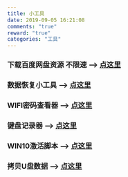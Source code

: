 ```yaml
---
title: 小工具
date: 2019-09-05 16:21:08
comments: "true"
reward: "true"
categories: "工具"
---
```

### 下载百度网盘资源 不限速 --> [点这里](http://pandownload.com/index.html)


### 数据恢复小工具 --> [点这里](https://pan.baidu.com/s/1SqnXEIYgvfs_WVIYRx83lA)
 
### WIFI密码查看器 --> [点这里](https://pan.baidu.com/s/1nMoq_XTcRydprzhsav47Jw)
### 键盘记录器 --> [点这里](https://pan.baidu.com/s/1VSOwXv9XLz0AMrvM-EHX7A)
### WIN10激活脚本 --> [点这里](https://pan.baidu.com/s/1V_DsvOOMDB3yWYU1IHUEdQ)
### 拷贝U盘数据 --> [点这里](https://pan.baidu.com/s/1YRLHwVS8hAPJ-CHDxf7tjw)

